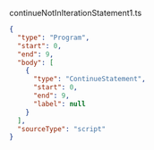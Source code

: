 continueNotInIterationStatement1.ts
```json
{
  "type": "Program",
  "start": 0,
  "end": 9,
  "body": [
    {
      "type": "ContinueStatement",
      "start": 0,
      "end": 9,
      "label": null
    }
  ],
  "sourceType": "script"
}
```
